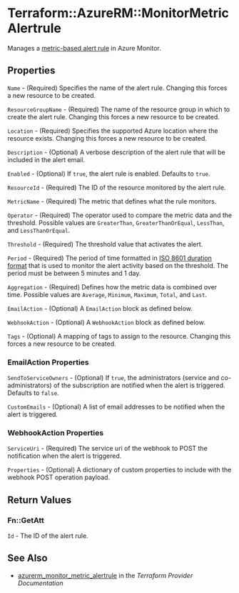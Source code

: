 # Terraform::AzureRM::MonitorMetricAlertrule

Manages a [metric-based alert rule](https://docs.microsoft.com/en-us/azure/monitoring-and-diagnostics/monitor-quick-resource-metric-alert-portal) in Azure Monitor.

## Properties

`Name` - (Required) Specifies the name of the alert rule. Changing this forces a new resource to be created.

`ResourceGroupName` - (Required) The name of the resource group in which to create the alert rule. Changing this forces a new resource to be created.

`Location` - (Required) Specifies the supported Azure location where the resource exists. Changing this forces a new resource to be created.

`Description` - (Optional) A verbose description of the alert rule that will be included in the alert email.

`Enabled` - (Optional) If `true`, the alert rule is enabled. Defaults to `true`.

`ResourceId` - (Required) The ID of the resource monitored by the alert rule.

`MetricName` - (Required) The metric that defines what the rule monitors.

`Operator` - (Required) The operator used to compare the metric data and the threshold. Possible values are `GreaterThan`, `GreaterThanOrEqual`, `LessThan`, and `LessThanOrEqual`.

`Threshold` - (Required) The threshold value that activates the alert.

`Period` - (Required) The period of time formatted in [ISO 8601 duration format](https://en.wikipedia.org/wiki/ISO_8601#Durations) that is used to monitor the alert activity based on the threshold. The period must be between 5 minutes and 1 day.

`Aggregation` - (Required) Defines how the metric data is combined over time. Possible values are `Average`, `Minimum`, `Maximum`, `Total`, and `Last`.

`EmailAction` - (Optional) A `EmailAction` block as defined below.

`WebhookAction` - (Optional) A `WebhookAction` block as defined below.

`Tags` - (Optional) A mapping of tags to assign to the resource. Changing this forces a new resource to be created.

### EmailAction Properties

`SendToServiceOwners` - (Optional) If `true`, the administrators (service and co-administrators) of the subscription are notified when the alert is triggered. Defaults to `false`.

`CustomEmails` - (Optional) A list of email addresses to be notified when the alert is triggered.

### WebhookAction Properties

`ServiceUri` - (Required) The service uri of the webhook to POST the notification when the alert is triggered.

`Properties` - (Optional) A dictionary of custom properties to include with the webhook POST operation payload.


## Return Values

### Fn::GetAtt

`Id` - The ID of the alert rule.

## See Also

* [azurerm_monitor_metric_alertrule](https://www.terraform.io/docs/providers/azurerm/r/monitor_metric_alertrule.html) in the _Terraform Provider Documentation_